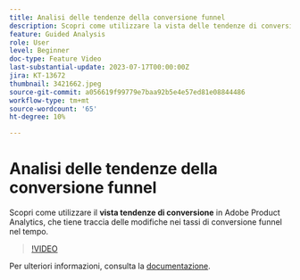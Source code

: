 ```yaml
---
title: Analisi delle tendenze della conversione funnel
description: Scopri come utilizzare la vista delle tendenze di conversione in Adobe Product Analytics, che tiene traccia delle modifiche nei tassi di conversione funnel nel tempo.
feature: Guided Analysis
role: User
level: Beginner
doc-type: Feature Video
last-substantial-update: 2023-07-17T00:00:00Z
jira: KT-13672
thumbnail: 3421662.jpeg
source-git-commit: a056619f99779e7baa92b5e4e57ed81e08844486
workflow-type: tm+mt
source-wordcount: '65'
ht-degree: 10%

---
```



# Analisi delle tendenze della conversione funnel

Scopri come utilizzare il **vista tendenze di conversione** in Adobe Product Analytics, che tiene traccia delle modifiche nei tassi di conversione funnel nel tempo.

>[!VIDEO](https://video.tv.adobe.com/v/3421662/?learn=on)

Per ulteriori informazioni, consulta la [documentazione](https://experienceleague.adobe.com/docs/analytics-platform/using/guided-analysis/funnel/conversion-trends.html).
